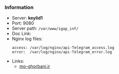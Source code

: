 ### Information

- Server: **keylid1**
- Port: 9080
- Server path: `/var/www/igap_inf/`
- Doc Link:
- Nginx log files:
    ```
    access: /var/log/nginx/api-Telegram_access.log
    error:  /var/log/nginx/api-Telegram_error.log
    ```
- Links:
    * [mo-ghorbani.ir](https://mo-ghorbani.ir)
